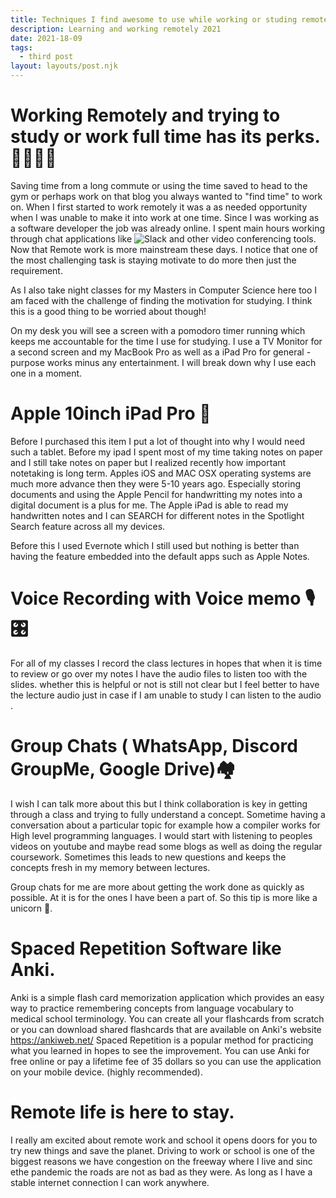 ```yaml
---
title: Techniques I find awesome to use while working or studing remotely. 
description: Learning and working remotely 2021
date: 2021-18-09
tags:
  - third post
layout: layouts/post.njk
---
```



# Working Remotely and trying to study or work full time has its perks.👨🏿‍💻🏡

Saving time from a long commute or using the time saved to head to the gym or perhaps work on that blog you always wanted to "find time" to work on. When I first started to work remotely it was a as needed opportunity when I was unable to make it into work at one time. Since I was working as a software developer the job was already online. I spent main hours working through chat applications like ![Slack](#) and other video conferencing tools. Now that Remote work is more mainstream these days. I notice that one of the most challenging task is staying motivate to do more then just the requirement. 

As I also take night classes for my Masters in Computer Science here too I am faced with the challenge of finding the motivation for studying. I think this is a good thing to be worried about though!

On my desk you will see a screen with a pomodoro timer running which keeps me accountable for the time I use for studying. I use a TV Monitor for a second screen and my MacBook Pro as well as a iPad Pro for general -purpose works minus any entertainment. I will break down why I use each one in a moment.

# Apple 10inch iPad Pro 📱

Before I purchased this item I put a lot of thought into why I would need such a tablet. Before my ipad I spent most of my time taking notes on paper and I still take notes on paper but I realized recently how important notetaking is long term.
Apples iOS and MAC OSX operating systems are much more advance then they were 5-10 years ago. Especially storing documents and using the Apple Pencil for handwritting my notes into a digital document is a plus for me. The Apple iPad is able to read my handwritten notes and I can SEARCH for different notes in the Spotlight Search feature across all my devices.

Before this I used Evernote which I still used but nothing is better than having the feature embedded into the default apps such as Apple Notes.

# Voice Recording with Voice memo 🎙🎛

For all of my classes I record the class lectures in hopes that when it is time to review or go over my notes I have the audio files to listen too with the slides.
whether this is helpful or not is still not clear but I feel better to have the lecture audio just in case if I am unable to study I can listen to the audio .


# Group Chats ( WhatsApp, Discord GroupMe, Google Drive)🏘

I wish I can talk more about this but I think collaboration is key in getting through a class and trying to fully understand a concept. Sometime having a conversation about a particular topic for example how a compiler works for 
High level programming languages. I would start with listening to peoples videos on youtube and maybe read some blogs as well as doing the regular coursework. 
Sometimes this leads to new questions and keeps the concepts fresh in my memory between lectures.

Group chats for me are more about getting the work done as quickly as possible. At it is for the ones I have been a part of. So this tip is more like a unicorn 🦄.


# Spaced Repetition Software like Anki.

Anki is a simple flash card memorization application which provides an easy way to 
practice remembering concepts from language vocabulary to medical school terminology. You can create all your flashcards from scratch or you can download shared flashcards that are available on Anki's website https://ankiweb.net/
Spaced Repetition is a popular method for practicing  what you learned in hopes to see the improvement. You can use Anki for free online or pay a lifetime fee of 35 dollars so you can use the application on your mobile device.  (highly recommended).


# Remote life is here to stay.

I really am excited about remote work and school it opens doors for you to try new things and save the planet. Driving to work or school is one of the biggest reasons we have congestion on the freeway where I live and sinc ethe pandemic the roads are not as bad as they were. As long as I have a stable internet connection I can work anywhere.